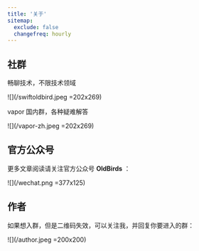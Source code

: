 ```yaml
---
title: '关于'
sitemap:
  exclude: false
  changefreq: hourly
---
```


## 社群

畅聊技术，不限技术领域

![](/swiftoldbird.jpeg =202x269)

vapor 国内群，各种疑难解答

![](/vapor-zh.jpeg =202x269)

## 官方公众号

更多文章阅读请关注官方公众号 **OldBirds** ：

![](/wechat.png =377x125)

## 作者

如果想入群，但是二维码失效，可以关注我，并回复你要进入的群：

![](/author.jpeg =200x200)
